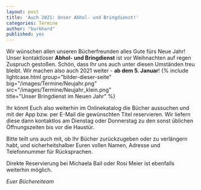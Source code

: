 ```yaml
---
layout: post
title: 'Auch 2021: Unser Abhol- und Bringdienst!'
categories: Termine
author: "burkhard"
published: yes
---
```

Wir wünschen allen unseren Bücherfreunden alles Gute fürs Neue Jahr! Unser kontaktloser **Abhol- und Bringdienst** ist vor Weihnachten auf regen Zuspruch gestoßen. Schön, dass Ihr uns auch unter diesen Umständen treu bleibt. Wir machen also auch 2021 weiter - **ab dem 5. Januar**! 
{% include lightcase.html group="bilder-dieser-seite"
      big="/images/Termine/Neujahr.png" 
      src="/images/Termine/Neujahr_klein.png"  
      title="Unser Bringdienst im Neuen Jahr" %}
      
Ihr könnt Euch also weiterhin im Onlinekatalog die Bücher aussuchen und mit der App bzw. per E-Mail die gewünschten Titel reservieren. Wir liefern diese dann kontaktlos am Dienstag oder Donnerstag zu den sonst üblichen Öffnungszeiten bis vor die Haustür.

Bitte teilt uns auch mit, ob Ihr Bücher zurückzugeben oder zu verlängern habt, und sicherheitshalber Euren vollen Namen, Adresse und Telefonnummer für Rücksprachen.
  
Direkte Reservierung bei Michaela Bail oder Rosi Meier ist ebenfalls weiterhin möglich.

*Euer Büchereiteam*